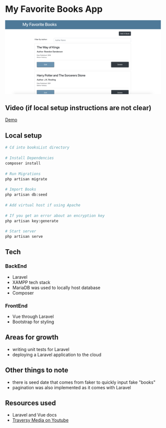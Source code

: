 # My Favorite Books App
![preview](preview.png)

## Video (if local setup instructions are not clear)
[Demo](https://drive.google.com/file/d/1zc5dA3ZH-xngeH-jHFowUToM3JeJhF24/view?usp=sharing)

## Local setup
```bash
# Cd into booksList directory

# Install Dependencies
composer install

# Run Migrations
php artisan migrate

# Import Books
php artisan db:seed

# Add virtual host if using Apache

# If you get an error about an encryption key
php artisan key:generate

# Start server
php artisan serve
```

## Tech

### BackEnd 
  - Laravel
  - XAMPP tech stack
  - MariaDB was used to locally host database
  - Composer

### FrontEnd
  - Vue through Laravel
  - Bootstrap for styling

## Areas for growth
  - writing unit tests for Laravel
  - deploying a Laravel application to the cloud

## Other things to note
  - there is seed date that comes from faker to quickly input fake "books"
  - pagination was also implemented as it comes with Laravel

## Resources used
  - Laravel and Vue docs
  - [Traversy Media on Youtube](https://www.youtube.com/watch?v=DJ6PD_jBtU0)